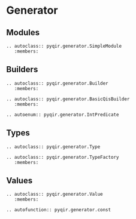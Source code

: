# Generator

## Modules

```{eval-rst}
.. autoclass:: pyqir.generator.SimpleModule
   :members:
```

## Builders

```{eval-rst}
.. autoclass:: pyqir.generator.Builder
   :members:

.. autoclass:: pyqir.generator.BasicQisBuilder
   :members:

.. autoenum:: pyqir.generator.IntPredicate
```

## Types

```{eval-rst}
.. autoclass:: pyqir.generator.Type

.. autoclass:: pyqir.generator.TypeFactory
   :members:
```

## Values

```{eval-rst}
.. autoclass:: pyqir.generator.Value
   :members:

.. autofunction:: pyqir.generator.const
```
